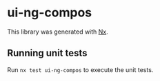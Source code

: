 # ui-ng-compos

This library was generated with [Nx](https://nx.dev).

## Running unit tests

Run `nx test ui-ng-compos` to execute the unit tests.
